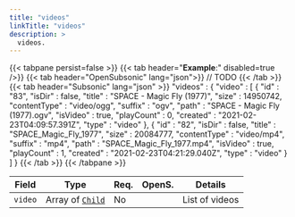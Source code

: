 ```yaml
---
title: "videos"
linkTitle: "videos"
description: >
  videos.
---
```


{{< tabpane persist=false >}}
{{< tab header="**Example**:" disabled=true />}}
{{< tab header="OpenSubsonic" lang="json">}}
// TODO
{{< /tab >}}
{{< tab header="Subsonic" lang="json" >}}
"videos" : {
  "video" : [ {
    "id" : "83",
    "isDir" : false,
    "title" : "SPACE - Magic Fly (1977)",
    "size" : 14950742,
    "contentType" : "video/ogg",
    "suffix" : "ogv",
    "path" : "SPACE - Magic Fly (1977).ogv",
    "isVideo" : true,
    "playCount" : 0,
    "created" : "2021-02-23T04:09:57.391Z",
    "type" : "video"
  }, {
    "id" : "82",
    "isDir" : false,
    "title" : "SPACE_Magic_Fly_1977",
    "size" : 20084777,
    "contentType" : "video/mp4",
    "suffix" : "mp4",
    "path" : "SPACE_Magic_Fly_1977.mp4",
    "isVideo" : true,
    "playCount" : 1,
    "created" : "2021-02-23T04:21:29.040Z",
    "type" : "video"
  } ]
}
{{< /tab >}}
{{< /tabpane >}}

| Field |  Type | Req. | OpenS. | Details |
| --- | --- | --- | --- | --- |
| `video` | Array of [`Child`](../child) | No |   | List of videos |
